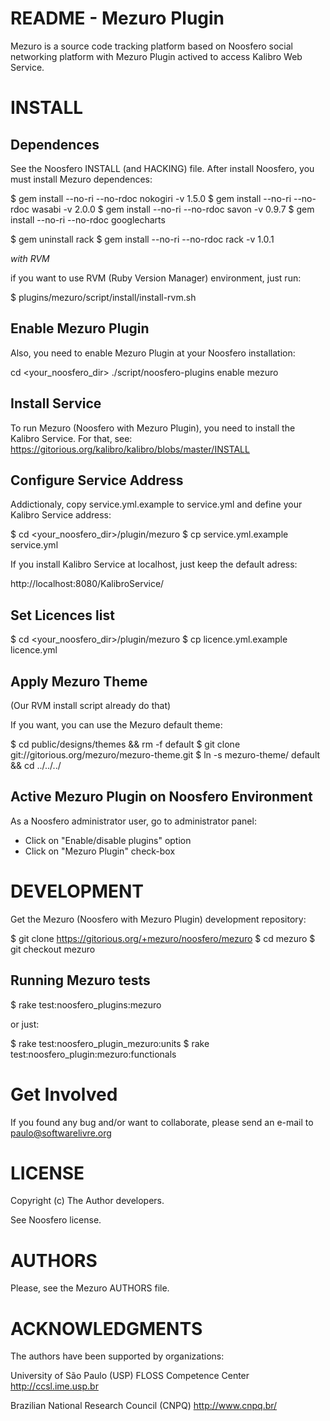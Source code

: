 README - Mezuro Plugin
======================

Mezuro is a source code tracking platform based on Noosfero social networking
platform with Mezuro Plugin actived to access Kalibro Web Service.


INSTALL
=======

Dependences
-----------

See the Noosfero INSTALL (and HACKING) file. After install Noosfero, you must
install Mezuro dependences:

$ gem install --no-ri --no-rdoc nokogiri -v 1.5.0
$ gem install --no-ri --no-rdoc wasabi -v 2.0.0
$ gem install --no-ri --no-rdoc savon -v 0.9.7
$ gem install --no-ri --no-rdoc googlecharts

$ gem uninstall rack
$ gem install --no-ri --no-rdoc rack -v 1.0.1


*with RVM*

if you want to use RVM (Ruby Version Manager) environment, just run:

$ plugins/mezuro/script/install/install-rvm.sh


Enable Mezuro Plugin
--------------------

Also, you need to enable Mezuro Plugin at your Noosfero installation:

cd <your_noosfero_dir>
./script/noosfero-plugins enable mezuro


Install Service
---------------

To run Mezuro (Noosfero with Mezuro Plugin), you need to install the Kalibro
Service. For that, see:
https://gitorious.org/kalibro/kalibro/blobs/master/INSTALL


Configure Service Address
-------------------------

Addictionaly, copy service.yml.example to service.yml and define your Kalibro
Service address:

$ cd <your_noosfero_dir>/plugin/mezuro
$ cp service.yml.example service.yml

If you install Kalibro Service at localhost, just keep the default
adress:

http://localhost:8080/KalibroService/


Set Licences list
-----------------

$ cd <your_noosfero_dir>/plugin/mezuro
$ cp licence.yml.example licence.yml


Apply Mezuro Theme
---------------------

(Our RVM install script already do that)

If you want, you can use the Mezuro default theme:

$ cd public/designs/themes && rm -f default
$ git clone git://gitorious.org/mezuro/mezuro-theme.git
$ ln -s mezuro-theme/ default && cd ../../../


Active Mezuro Plugin on Noosfero Environment
--------------------------------------------

As a Noosfero administrator user, go to administrator panel:

- Click on "Enable/disable plugins" option
- Click on "Mezuro Plugin" check-box


DEVELOPMENT
===========

Get the Mezuro (Noosfero with Mezuro Plugin) development repository:

$ git clone https://gitorious.org/+mezuro/noosfero/mezuro
$ cd mezuro
$ git checkout mezuro

Running Mezuro tests
--------------------

$ rake test:noosfero_plugins:mezuro

or just:

$ rake test:noosfero_plugin_mezuro:units
$ rake test:noosfero_plugin:mezuro:functionals


Get Involved
============

If you found any bug and/or want to collaborate, please send an e-mail to
paulo@softwarelivre.org


LICENSE
=======

Copyright (c) The Author developers.

See Noosfero license.


AUTHORS
=======

Please, see the Mezuro AUTHORS file.


ACKNOWLEDGMENTS
===============

The authors have been supported by organizations:

University of São Paulo (USP)
FLOSS Competence Center
http://ccsl.ime.usp.br

Brazilian National Research Council (CNPQ)
http://www.cnpq.br/

